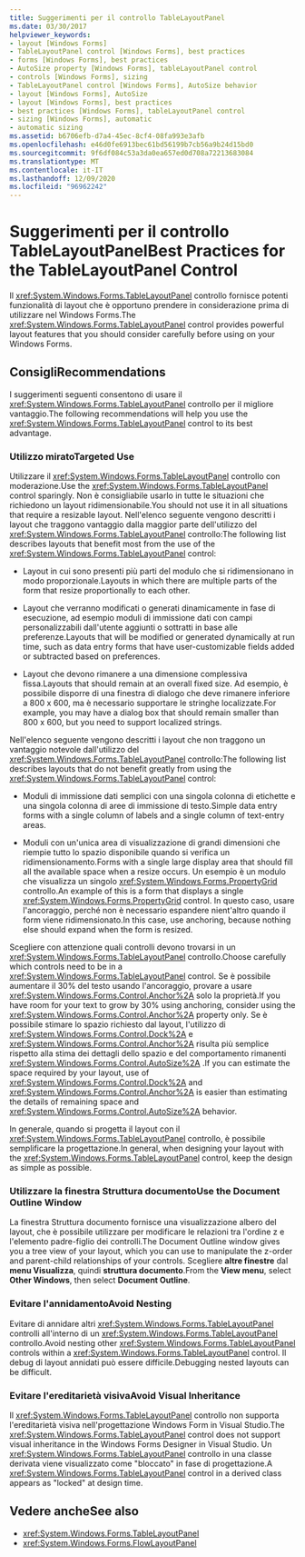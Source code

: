 ```yaml
---
title: Suggerimenti per il controllo TableLayoutPanel
ms.date: 03/30/2017
helpviewer_keywords:
- layout [Windows Forms]
- TableLayoutPanel control [Windows Forms], best practices
- forms [Windows Forms], best practices
- AutoSize property [Windows Forms], tableLayoutPanel control
- controls [Windows Forms], sizing
- TableLayoutPanel control [Windows Forms], AutoSize behavior
- layout [Windows Forms], AutoSize
- layout [Windows Forms], best practices
- best practices [Windows Forms], tableLayoutPanel control
- sizing [Windows Forms], automatic
- automatic sizing
ms.assetid: b6706efb-d7a4-45ec-8cf4-08fa993e3afb
ms.openlocfilehash: e46d0fe6913bec61bd56199b7cb56a9b24d15bd0
ms.sourcegitcommit: 9f6df084c53a3da0ea657ed0d708a72213683084
ms.translationtype: MT
ms.contentlocale: it-IT
ms.lasthandoff: 12/09/2020
ms.locfileid: "96962242"
---
```

# <a name="best-practices-for-the-tablelayoutpanel-control"></a><span data-ttu-id="697d1-102">Suggerimenti per il controllo TableLayoutPanel</span><span class="sxs-lookup"><span data-stu-id="697d1-102">Best Practices for the TableLayoutPanel Control</span></span>
<span data-ttu-id="697d1-103">Il <xref:System.Windows.Forms.TableLayoutPanel> controllo fornisce potenti funzionalità di layout che è opportuno prendere in considerazione prima di utilizzare nel Windows Forms.</span><span class="sxs-lookup"><span data-stu-id="697d1-103">The <xref:System.Windows.Forms.TableLayoutPanel> control provides powerful layout features that you should consider carefully before using on your Windows Forms.</span></span>

## <a name="recommendations"></a><span data-ttu-id="697d1-104">Consigli</span><span class="sxs-lookup"><span data-stu-id="697d1-104">Recommendations</span></span>
 <span data-ttu-id="697d1-105">I suggerimenti seguenti consentono di usare il <xref:System.Windows.Forms.TableLayoutPanel> controllo per il migliore vantaggio.</span><span class="sxs-lookup"><span data-stu-id="697d1-105">The following recommendations will help you use the <xref:System.Windows.Forms.TableLayoutPanel> control to its best advantage.</span></span>

### <a name="targeted-use"></a><span data-ttu-id="697d1-106">Utilizzo mirato</span><span class="sxs-lookup"><span data-stu-id="697d1-106">Targeted Use</span></span>
 <span data-ttu-id="697d1-107">Utilizzare il <xref:System.Windows.Forms.TableLayoutPanel> controllo con moderazione.</span><span class="sxs-lookup"><span data-stu-id="697d1-107">Use the <xref:System.Windows.Forms.TableLayoutPanel> control sparingly.</span></span> <span data-ttu-id="697d1-108">Non è consigliabile usarlo in tutte le situazioni che richiedono un layout ridimensionabile.</span><span class="sxs-lookup"><span data-stu-id="697d1-108">You should not use it in all situations that require a resizable layout.</span></span> <span data-ttu-id="697d1-109">Nell'elenco seguente vengono descritti i layout che traggono vantaggio dalla maggior parte dell'utilizzo del <xref:System.Windows.Forms.TableLayoutPanel> controllo:</span><span class="sxs-lookup"><span data-stu-id="697d1-109">The following list describes layouts that benefit most from the use of the <xref:System.Windows.Forms.TableLayoutPanel> control:</span></span>

- <span data-ttu-id="697d1-110">Layout in cui sono presenti più parti del modulo che si ridimensionano in modo proporzionale.</span><span class="sxs-lookup"><span data-stu-id="697d1-110">Layouts in which there are multiple parts of the form that resize proportionally to each other.</span></span>

- <span data-ttu-id="697d1-111">Layout che verranno modificati o generati dinamicamente in fase di esecuzione, ad esempio moduli di immissione dati con campi personalizzabili dall'utente aggiunti o sottratti in base alle preferenze.</span><span class="sxs-lookup"><span data-stu-id="697d1-111">Layouts that will be modified or generated dynamically at run time, such as data entry forms that have user-customizable fields added or subtracted based on preferences.</span></span>

- <span data-ttu-id="697d1-112">Layout che devono rimanere a una dimensione complessiva fissa.</span><span class="sxs-lookup"><span data-stu-id="697d1-112">Layouts that should remain at an overall fixed size.</span></span> <span data-ttu-id="697d1-113">Ad esempio, è possibile disporre di una finestra di dialogo che deve rimanere inferiore a 800 x 600, ma è necessario supportare le stringhe localizzate.</span><span class="sxs-lookup"><span data-stu-id="697d1-113">For example, you may have a dialog box that should remain smaller than 800 x 600, but you need to support localized strings.</span></span>

 <span data-ttu-id="697d1-114">Nell'elenco seguente vengono descritti i layout che non traggono un vantaggio notevole dall'utilizzo del <xref:System.Windows.Forms.TableLayoutPanel> controllo:</span><span class="sxs-lookup"><span data-stu-id="697d1-114">The following list describes layouts that do not benefit greatly from using the <xref:System.Windows.Forms.TableLayoutPanel> control:</span></span>

- <span data-ttu-id="697d1-115">Moduli di immissione dati semplici con una singola colonna di etichette e una singola colonna di aree di immissione di testo.</span><span class="sxs-lookup"><span data-stu-id="697d1-115">Simple data entry forms with a single column of labels and a single column of text-entry areas.</span></span>

- <span data-ttu-id="697d1-116">Moduli con un'unica area di visualizzazione di grandi dimensioni che riempie tutto lo spazio disponibile quando si verifica un ridimensionamento.</span><span class="sxs-lookup"><span data-stu-id="697d1-116">Forms with a single large display area that should fill all the available space when a resize occurs.</span></span> <span data-ttu-id="697d1-117">Un esempio è un modulo che visualizza un singolo <xref:System.Windows.Forms.PropertyGrid> controllo.</span><span class="sxs-lookup"><span data-stu-id="697d1-117">An example of this is a form that displays a single <xref:System.Windows.Forms.PropertyGrid> control.</span></span> <span data-ttu-id="697d1-118">In questo caso, usare l'ancoraggio, perché non è necessario espandere nient'altro quando il form viene ridimensionato.</span><span class="sxs-lookup"><span data-stu-id="697d1-118">In this case, use anchoring, because nothing else should expand when the form is resized.</span></span>

 <span data-ttu-id="697d1-119">Scegliere con attenzione quali controlli devono trovarsi in un <xref:System.Windows.Forms.TableLayoutPanel> controllo.</span><span class="sxs-lookup"><span data-stu-id="697d1-119">Choose carefully which controls need to be in a <xref:System.Windows.Forms.TableLayoutPanel> control.</span></span> <span data-ttu-id="697d1-120">Se è possibile aumentare il 30% del testo usando l'ancoraggio, provare a usare <xref:System.Windows.Forms.Control.Anchor%2A> solo la proprietà.</span><span class="sxs-lookup"><span data-stu-id="697d1-120">If you have room for your text to grow by 30% using anchoring, consider using the <xref:System.Windows.Forms.Control.Anchor%2A> property only.</span></span> <span data-ttu-id="697d1-121">Se è possibile stimare lo spazio richiesto dal layout, l'utilizzo di <xref:System.Windows.Forms.Control.Dock%2A> e <xref:System.Windows.Forms.Control.Anchor%2A> risulta più semplice rispetto alla stima dei dettagli dello spazio e del comportamento rimanenti <xref:System.Windows.Forms.Control.AutoSize%2A> .</span><span class="sxs-lookup"><span data-stu-id="697d1-121">If you can estimate the space required by your layout, use of <xref:System.Windows.Forms.Control.Dock%2A> and <xref:System.Windows.Forms.Control.Anchor%2A> is easier than estimating the details of remaining space and <xref:System.Windows.Forms.Control.AutoSize%2A> behavior.</span></span>

 <span data-ttu-id="697d1-122">In generale, quando si progetta il layout con il <xref:System.Windows.Forms.TableLayoutPanel> controllo, è possibile semplificare la progettazione.</span><span class="sxs-lookup"><span data-stu-id="697d1-122">In general, when designing your layout with the <xref:System.Windows.Forms.TableLayoutPanel> control, keep the design as simple as possible.</span></span>

### <a name="use-the-document-outline-window"></a><span data-ttu-id="697d1-123">Utilizzare la finestra Struttura documento</span><span class="sxs-lookup"><span data-stu-id="697d1-123">Use the Document Outline Window</span></span>
 <span data-ttu-id="697d1-124">La finestra Struttura documento fornisce una visualizzazione albero del layout, che è possibile utilizzare per modificare le relazioni tra l'ordine z e l'elemento padre-figlio dei controlli.</span><span class="sxs-lookup"><span data-stu-id="697d1-124">The Document Outline window gives you a tree view of your layout, which you can use to manipulate the z-order and parent-child relationships of your controls.</span></span> <span data-ttu-id="697d1-125">Scegliere **altre finestre** dal **menu Visualizza**, quindi **struttura documento**.</span><span class="sxs-lookup"><span data-stu-id="697d1-125">From the **View menu**, select **Other Windows**, then select **Document Outline**.</span></span>

### <a name="avoid-nesting"></a><span data-ttu-id="697d1-126">Evitare l'annidamento</span><span class="sxs-lookup"><span data-stu-id="697d1-126">Avoid Nesting</span></span>
 <span data-ttu-id="697d1-127">Evitare di annidare altri <xref:System.Windows.Forms.TableLayoutPanel> controlli all'interno di un <xref:System.Windows.Forms.TableLayoutPanel> controllo.</span><span class="sxs-lookup"><span data-stu-id="697d1-127">Avoid nesting other <xref:System.Windows.Forms.TableLayoutPanel> controls within a <xref:System.Windows.Forms.TableLayoutPanel> control.</span></span> <span data-ttu-id="697d1-128">Il debug di layout annidati può essere difficile.</span><span class="sxs-lookup"><span data-stu-id="697d1-128">Debugging nested layouts can be difficult.</span></span>

### <a name="avoid-visual-inheritance"></a><span data-ttu-id="697d1-129">Evitare l'ereditarietà visiva</span><span class="sxs-lookup"><span data-stu-id="697d1-129">Avoid Visual Inheritance</span></span>
 <span data-ttu-id="697d1-130">Il <xref:System.Windows.Forms.TableLayoutPanel> controllo non supporta l'ereditarietà visiva nell'progettazione Windows Form in Visual Studio.</span><span class="sxs-lookup"><span data-stu-id="697d1-130">The <xref:System.Windows.Forms.TableLayoutPanel> control does not support visual inheritance in the Windows Forms Designer in Visual Studio.</span></span> <span data-ttu-id="697d1-131">Un <xref:System.Windows.Forms.TableLayoutPanel> controllo in una classe derivata viene visualizzato come "bloccato" in fase di progettazione.</span><span class="sxs-lookup"><span data-stu-id="697d1-131">A <xref:System.Windows.Forms.TableLayoutPanel> control in a derived class appears as "locked" at design time.</span></span>

## <a name="see-also"></a><span data-ttu-id="697d1-132">Vedere anche</span><span class="sxs-lookup"><span data-stu-id="697d1-132">See also</span></span>

- <xref:System.Windows.Forms.TableLayoutPanel>
- <xref:System.Windows.Forms.FlowLayoutPanel>

